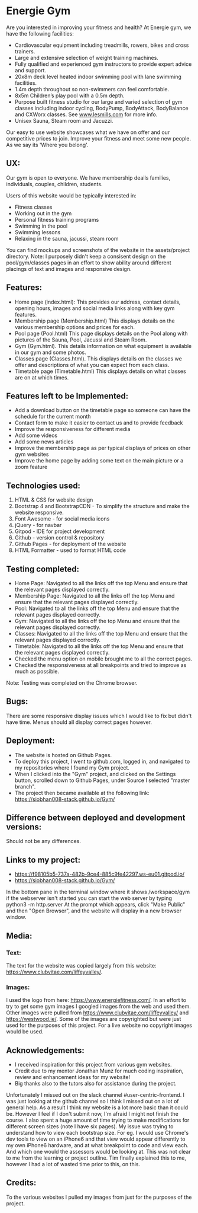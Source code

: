 # Energie Gym

Are you interested in improving your fitness and health? At Energie gym, we have the following facilities:

 -   Cardiovascular equipment including treadmills, rowers, bikes and cross trainers.
 -   Large and extensive selection of weight training machines.
 -   Fully qualified and experienced gym instructors to provide expert advice and support.
 -   20x8m deck level heated indoor swimming pool with lane swimming facilities.
 -   1.4m depth throughout so non-swimmers can feel comfortable.
 -   8x5m Children’s play pool with a 0.5m depth.
  -  Purpose built fitness studio for our large and varied selection of gym classes including indoor cycling, BodyPump, BodyAttack, BodyBalance and CXWorx classes. See www.lesmills.com for more info.
 -   Unisex Sauna, Steam room and Jacuzzi.

Our easy to use website showcases what we have on offer and our competitive prices to join. 
Improve your fitness and meet some new people. As we say its 'Where you belong'.

## UX:
Our gym is open to everyone. We have membership deails families, individuals, couples, children, students.

Users of this website would be typically interested in:
- Fitness classes
- Working out in the gym
- Personal fitness training programs
- Swimming in the pool
- Swimming lessons
- Relaxing in the sauna, jacussi, steam room 

You can find mockups and screenshots of the website in the assets/project directory.
Note: I purposely didn't keep a consisent design on the pool/gym/classes pages in an effort to show ability around different placings of text and images and responsive design.

## Features:
- Home page (index.html): This provides our address, contact details, opening hours, images and social media links along with key gym features.
- Membership page (Membership.html) This displays details on the various membership options and prices for each.
- Pool page (Pool.html) This page displays details on the Pool along with pictures of the Sauna, Pool, Jacussi and Steam Room.
- Gym (Gym.html). This details information on what equipment is available in our gym and some photos.
- Classes page (Classes.html). This displays details on the classes we offer and descriptions of what you can expect from each class.
- Timetable page (Timetable.html) This displays details on what classes are on at which times.

## Features left  to be Implemented:
- Add a download button on the timetable page so someone can have the schedule for the current month
- Contact form to make it easier to contact us and to provide feedback
- Improve the responsiveness for different media
- Add some videos 
- Add some news articles
- Improve the membership page as per typical displays of prices on other gym websites
- Improve the home page by adding some text on the main picture or a zoom feature

## Technologies used:
1. HTML & CSS for website design
2. Bootstrap 4 and BootstrapCDN - To simplify the structure and make the website responsive.
3. Font Awesome - for social media icons
4. jQuery - for navbar
5. Gitpod - IDE for project development
6. Github - version control & repository
7. Github Pages - for deployment of the website
8. HTML Formatter - used to format HTML code

## Testing completed:
- Home Page: 	Navigated to all the links off the top Menu and ensure that the relevant pages displayed correctly.
- Membership Page: Navigated to all the links off the top Menu and ensure that the relevant pages displayed correctly.
- Pool: Navigated to all the links off the top Menu and ensure that the relevant pages displayed correctly.
- Gym: Navigated to all the links off the top Menu and ensure that the relevant pages displayed correctly.
- Classes: Navigated to all the links off the top Menu and ensure that the relevant pages displayed correctly.
- Timetable: Navigated to all the links off the top Menu and ensure that the relevant pages displayed correctly.
- Checked the menu option on mobile brought me to all the correct pages.
- Checked the responsiveness at all breakpoints and tried to improve as much as possible.

Note: Testing was completed on the Chrome browser.

## Bugs:
There are some responsive display issues which I would like to fix but didn't have time.
Menus should all display correct pages however.

## Deployment:
- The website is hosted on Github Pages.
- To deploy this project, I went to github.com, logged in, and navigated to my repositories where I found my Gym project.
- When I clicked into the "Gym" project, and clicked on the Settings button, scrolled down to Github Pages, under Source I selected "master branch".
- The project then became available at the following link: https://siobhan008-stack.github.io/Gym/

## Difference between deployed and development versions:
Should not be any differences.

## Links to my project:
- https://f98105b5-737a-482b-9ce4-885c9fe42297.ws-eu01.gitpod.io/
- https://siobhan008-stack.github.io/Gym/

In the bottom pane in the terminal window where it shows /workspace/gym if the webserver isn't started you can start the web server by typing python3 -m http.server
At the prompt which appears, click "Make Public" and then "Open Browser", and the website will display in a new browser window.

## Media:
### Text:
The text for the website was copied largely from this website:
https://www.clubvitae.com/liffeyvalley/.

### Images:
I used the logo from here: https://www.energiefitness.com/.
In an effort to try to get some gym images I googled images from the web and used them.
Other images were pulled from   https://www.clubvitae.com/liffeyvalley/ and https://westwood.ie/.
Some of the images are copyrighted but were just used for the purposes of this project. 
For a live website no copyright images would be used.

## Acknowledgements:
- I received inspiration for this project from various gym websites.
- Credit due to my mentor Jonathan Munz for much coding inspiration, review and enhancement ideas for my website!
- Big thanks also to the tutors also for assistance during the project. 

Unfortunately I missed out on the slack channel #user-centric-frontend. I was just looking at the github channel so I think I missed out on a lot of general help. As a result I think my website is a lot more basic than it could be. However I feel if I don't submit now, I'm afraid I might not finish the course. I also spent a huge amount of time trying to make modifications for different screen sizes (note I have six pages). My issue was trying to understand how to view each bootstrap size. For eg. I would use Chrome's dev tools to view on an iPhone6 and that view would appear differently to my own iPhone6 hardware, and at what breakpoint to code and view each. And which one would the assessors would be looking at. This was not clear to me from the learning or project outline.
Tim finally explained this to me, however I had a lot of wasted time prior to this, on this.

## Credits:
To the various websites I pulled my images from just for the purposes of the project.

